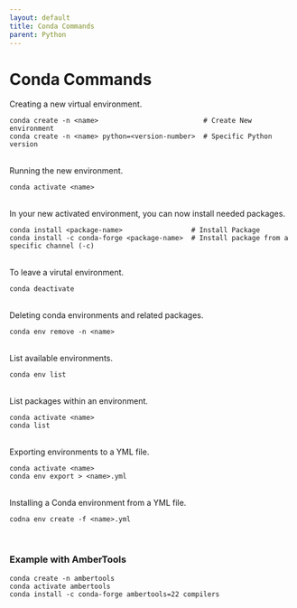 ```yaml
---
layout: default
title: Conda Commands
parent: Python
---
```


# Conda Commands

Creating a new virtual environment.

```
conda create -n <name>                          # Create New environment
conda create -n <name> python=<version-number>  # Specific Python version
```
<br />
Running the new environment.

```
conda activate <name>
```
<br />
In your new activated environment, you can now install needed packages.

```
conda install <package-name>                 # Install Package
conda install -c conda-forge <package-name>  # Install package from a specific channel (-c)
```
<br />
To leave a virutal environment.

```
conda deactivate
```
<br />
Deleting conda environments and related packages.

```
conda env remove -n <name>
```
<br />
List available environments.

```
conda env list
```
<br />
List packages within an environment.

```
conda activate <name>
conda list
```
<br />
Exporting environments to a YML file.

```
conda activate <name>
conda env export > <name>.yml
```
<br />
Installing a Conda environment from a YML file.

```
codna env create -f <name>.yml
```
<br />

### Example with AmberTools

```
conda create -n ambertools
conda activate ambertools
conda install -c conda-forge ambertools=22 compilers
```
<br />
